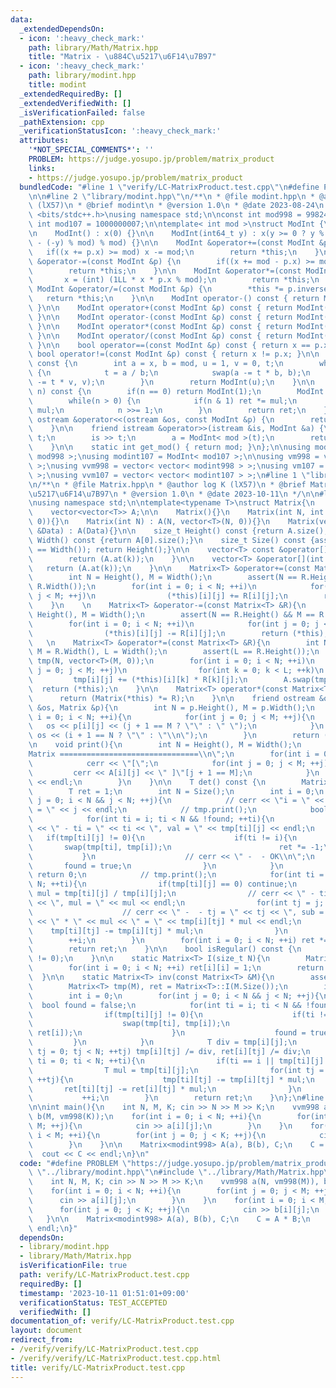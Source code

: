 ```yaml
---
data:
  _extendedDependsOn:
  - icon: ':heavy_check_mark:'
    path: library/Math/Matrix.hpp
    title: "Matrix - \u884C\u5217\u6F14\u7B97"
  - icon: ':heavy_check_mark:'
    path: library/modint.hpp
    title: modint
  _extendedRequiredBy: []
  _extendedVerifiedWith: []
  _isVerificationFailed: false
  _pathExtension: cpp
  _verificationStatusIcon: ':heavy_check_mark:'
  attributes:
    '*NOT_SPECIAL_COMMENTS*': ''
    PROBLEM: https://judge.yosupo.jp/problem/matrix_product
    links:
    - https://judge.yosupo.jp/problem/matrix_product
  bundledCode: "#line 1 \"verify/LC-MatrixProduct.test.cpp\"\n#define PROBLEM \"https://judge.yosupo.jp/problem/matrix_product\"\
    \n\n#line 2 \"library/modint.hpp\"\n/**\n * @file modint.hpp\n * @author log K\
    \ (lX57)\n * @brief modint\n * @version 1.0\n * @date 2023-08-24\n */\n\n#include\
    \ <bits/stdc++.h>\nusing namespace std;\n\nconst int mod998 = 998244353;\nconst\
    \ int mod107 = 1000000007;\n\ntemplate< int mod >\nstruct ModInt {\n    int x;\n\
    \n    ModInt() : x(0) {}\n\n    ModInt(int64_t y) : x(y >= 0 ? y % mod : (mod\
    \ - (-y) % mod) % mod) {}\n\n    ModInt &operator+=(const ModInt &p) {\n     \
    \   if((x += p.x) >= mod) x -= mod;\n        return *this;\n    }\n\n    ModInt\
    \ &operator-=(const ModInt &p) {\n        if((x += mod - p.x) >= mod) x -= mod;\n\
    \        return *this;\n    }\n\n    ModInt &operator*=(const ModInt &p) {\n \
    \       x = (int) (1LL * x * p.x % mod);\n        return *this;\n    }\n\n   \
    \ ModInt &operator/=(const ModInt &p) {\n        *this *= p.inverse();\n     \
    \   return *this;\n    }\n\n    ModInt operator-() const { return ModInt(-x);\
    \ }\n\n    ModInt operator+(const ModInt &p) const { return ModInt(*this) += p;\
    \ }\n\n    ModInt operator-(const ModInt &p) const { return ModInt(*this) -= p;\
    \ }\n\n    ModInt operator*(const ModInt &p) const { return ModInt(*this) *= p;\
    \ }\n\n    ModInt operator/(const ModInt &p) const { return ModInt(*this) /= p;\
    \ }\n\n    bool operator==(const ModInt &p) const { return x == p.x; }\n\n   \
    \ bool operator!=(const ModInt &p) const { return x != p.x; }\n\n    ModInt inverse()\
    \ const {\n        int a = x, b = mod, u = 1, v = 0, t;\n        while(b > 0)\
    \ {\n            t = a / b;\n            swap(a -= t * b, b);\n            swap(u\
    \ -= t * v, v);\n        }\n        return ModInt(u);\n    }\n\n    ModInt pow(int64_t\
    \ n) const {\n        if(n == 0) return ModInt(1);\n        ModInt ret(1), mul(x);\n\
    \        while(n > 0) {\n            if(n & 1) ret *= mul;\n            mul *=\
    \ mul;\n            n >>= 1;\n        }\n        return ret;\n    }\n\n    friend\
    \ ostream &operator<<(ostream &os, const ModInt &p) {\n        return os << p.x;\n\
    \    }\n\n    friend istream &operator>>(istream &is, ModInt &a) {\n        int64_t\
    \ t;\n        is >> t;\n        a = ModInt< mod >(t);\n        return (is);\n\
    \    }\n\n    static int get_mod() { return mod; }\n};\n\nusing modint998 = ModInt<\
    \ mod998 >;\nusing modint107 = ModInt< mod107 >;\n\nusing vm998 = vector< modint998\
    \ >;\nusing vvm998 = vector< vector< modint998 > >;\nusing vm107 = vector< modint107\
    \ >;\nusing vvm107 = vector< vector< modint107 > >;\n#line 1 \"library/Math/Matrix.hpp\"\
    \n/**\n * @file Matrix.hpp\n * @author log K (lX57)\n * @brief Matrix - \u884C\
    \u5217\u6F14\u7B97\n * @version 1.0\n * @date 2023-10-11\n */\n\n#line 10 \"library/Math/Matrix.hpp\"\
    \nusing namespace std;\n\ntemplate<typename T>\nstruct Matrix{\n    public:\n\
    \    vector<vector<T>> A;\n\n    Matrix(){}\n    Matrix(int N, int M) : A(N, vector<T>(M,\
    \ 0)){}\n    Matrix(int N) : A(N, vector<T>(N, 0)){}\n    Matrix(vector<vector<T>>\
    \ &Data) : A(Data){}\n\n    size_t Height() const {return A.size();}\n    size_t\
    \ Width() const {return A[0].size();}\n    size_t Size() const {assert(Height()\
    \ == Width()); return Height();}\n\n    vector<T> const &operator[](int k) const{\n\
    \        return (A.at(k));\n    }\n\n    vector<T> &operator[](int k){\n     \
    \   return (A.at(k));\n    }\n\n    Matrix<T> &operator+=(const Matrix<T> &R){\n\
    \        int N = Height(), M = Width();\n        assert(N == R.Height() && M ==\
    \ R.Width());\n        for(int i = 0; i < N; ++i)\n            for(int j = 0;\
    \ j < M; ++j)\n                (*this)[i][j] += R[i][j];\n        return (*this);\n\
    \    }\n    \n    Matrix<T> &operator-=(const Matrix<T> &R){\n        int N =\
    \ Height(), M = Width();\n        assert(N == R.Height() && M == R.Width());\n\
    \        for(int i = 0; i < N; ++i)\n            for(int j = 0; j < M; ++j)\n\
    \                (*this)[i][j] -= R[i][j];\n        return (*this);\n    }\n \
    \   \n    Matrix<T> &operator*=(const Matrix<T> &R){\n        int N = Height(),\
    \ M = R.Width(), L = Width();\n        assert(L == R.Height());\n        vector<vector<T>>\
    \ tmp(N, vector<T>(M, 0));\n        for(int i = 0; i < N; ++i)\n            for(int\
    \ j = 0; j < M; ++j)\n                for(int k = 0; k < L; ++k)\n           \
    \         tmp[i][j] += (*this)[i][k] * R[k][j];\n        A.swap(tmp);\n      \
    \  return (*this);\n    }\n\n    Matrix<T> operator*(const Matrix<T> &R){\n  \
    \      return (Matrix(*this) *= R);\n    }\n\n    friend ostream &operator<<(ostream\
    \ &os, Matrix &p){\n        int N = p.Height(), M = p.Width();\n        for(int\
    \ i = 0; i < N; ++i){\n            for(int j = 0; j < M; ++j){\n             \
    \   os << p[i][j] << (j + 1 == M ? \"\" : \" \");\n            }\n           \
    \ os << (i + 1 == N ? \"\" : \"\\n\");\n        }\n        return (os);\n    }\n\
    \n    void print(){\n        int N = Height(), M = Width();\n        cerr << \"\
    Matrix ===============================\\n\";\n        for(int i = 0; i < N; ++i){\n\
    \            cerr << \"[\";\n            for(int j = 0; j < M; ++j){\n       \
    \         cerr << A[i][j] << \" ]\"[j + 1 == M];\n            }\n            cerr\
    \ << endl;\n        }\n    }\n\n    T det() const {\n        Matrix<T> tmp(*this);\n\
    \        T ret = 1;\n        int N = Size();\n        int i = 0;\n        for(int\
    \ j = 0; i < N && j < N; ++j){\n            // cerr << \"i = \" << i << \", j\
    \ = \" << j << endl;\n            // tmp.print();\n            bool found = false;\n\
    \            for(int ti = i; ti < N && !found; ++ti){\n                // cerr\
    \ << \" - ti = \" << ti << \", val = \" << tmp[ti][j] << endl;\n             \
    \   if(tmp[ti][j] != 0){\n                    if(ti != i){\n                 \
    \       swap(tmp[ti], tmp[i]);\n                        ret *= -1;\n         \
    \           }\n                    // cerr << \" -  - OK\\n\";\n             \
    \       found = true;\n                }\n            }\n            if(!found)\
    \ return 0;\n            // tmp.print();\n            for(int ti = i + 1; ti <\
    \ N; ++ti){\n                if(tmp[ti][j] == 0) continue;\n                T\
    \ mul = tmp[ti][j] / tmp[i][j];\n                // cerr << \" - ti = \" << ti\
    \ << \", mul = \" << mul << endl;\n                for(int tj = j; tj < N; ++tj){\n\
    \                    // cerr << \" -  - tj = \" << tj << \", sub = \" << tmp[i][tj]\
    \ << \" * \" << mul << \" = \" << tmp[i][tj] * mul << endl;\n                \
    \    tmp[ti][tj] -= tmp[i][tj] * mul;\n                }\n            }\n    \
    \        ++i;\n        }\n        for(int i = 0; i < N; ++i) ret *= tmp[i][i];\n\
    \        return ret;\n    }\n\n    bool isRegular() const {\n        return (det()\
    \ != 0);\n    }\n\n    static Matrix<T> I(size_t N){\n        Matrix<T> ret(N);\n\
    \        for(int i = 0; i < N; ++i) ret[i][i] = 1;\n        return (ret);\n  \
    \  }\n\n    static Matrix<T> inv(const Matrix<T> &M){\n        assert(M.isRegular());\n\
    \        Matrix<T> tmp(M), ret = Matrix<T>::I(M.Size());\n        int N = M.Size();\n\
    \        int i = 0;\n        for(int j = 0; i < N && j < N; ++j){\n          \
    \  bool found = false;\n            for(int ti = i; ti < N && !found; ++ti){\n\
    \                if(tmp[ti][j] != 0){\n                    if(ti != i){\n    \
    \                    swap(tmp[ti], tmp[i]);\n                        swap(ret[ti],\
    \ ret[i]);\n                    }\n                    found = true;\n       \
    \         }\n            }\n            T div = tmp[i][j];\n            for(int\
    \ tj = 0; tj < N; ++tj) tmp[i][tj] /= div, ret[i][tj] /= div;\n            for(int\
    \ ti = 0; ti < N; ++ti){\n                if(ti == i || tmp[ti][j] == 0) continue;\n\
    \                T mul = tmp[ti][j];\n                for(int tj = 0; tj < N;\
    \ ++tj){\n                    tmp[ti][tj] -= tmp[i][tj] * mul;\n             \
    \       ret[ti][tj] -= ret[i][tj] * mul;\n                }\n            }\n \
    \           ++i;\n        }\n        return ret;\n    }\n};\n#line 5 \"verify/LC-MatrixProduct.test.cpp\"\
    \n\nint main(){\n    int N, M, K; cin >> N >> M >> K;\n    vvm998 a(N, vm998(M)),\
    \ b(M, vm998(K));\n    for(int i = 0; i < N; ++i){\n        for(int j = 0; j <\
    \ M; ++j){\n            cin >> a[i][j];\n        }\n    }\n    for(int i = 0;\
    \ i < M; ++i){\n        for(int j = 0; j < K; ++j){\n            cin >> b[i][j];\n\
    \        }\n    }\n\n    Matrix<modint998> A(a), B(b), C;\n    C = A * B;\n  \
    \  cout << C << endl;\n}\n"
  code: "#define PROBLEM \"https://judge.yosupo.jp/problem/matrix_product\"\n\n#include\
    \ \"../library/modint.hpp\"\n#include \"../library/Math/Matrix.hpp\"\n\nint main(){\n\
    \    int N, M, K; cin >> N >> M >> K;\n    vvm998 a(N, vm998(M)), b(M, vm998(K));\n\
    \    for(int i = 0; i < N; ++i){\n        for(int j = 0; j < M; ++j){\n      \
    \      cin >> a[i][j];\n        }\n    }\n    for(int i = 0; i < M; ++i){\n  \
    \      for(int j = 0; j < K; ++j){\n            cin >> b[i][j];\n        }\n \
    \   }\n\n    Matrix<modint998> A(a), B(b), C;\n    C = A * B;\n    cout << C <<\
    \ endl;\n}"
  dependsOn:
  - library/modint.hpp
  - library/Math/Matrix.hpp
  isVerificationFile: true
  path: verify/LC-MatrixProduct.test.cpp
  requiredBy: []
  timestamp: '2023-10-11 01:51:01+09:00'
  verificationStatus: TEST_ACCEPTED
  verifiedWith: []
documentation_of: verify/LC-MatrixProduct.test.cpp
layout: document
redirect_from:
- /verify/verify/LC-MatrixProduct.test.cpp
- /verify/verify/LC-MatrixProduct.test.cpp.html
title: verify/LC-MatrixProduct.test.cpp
---
```

